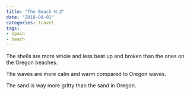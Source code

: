 ```yaml
---
title: "The Beach N.2"
date: "2018-08-01"
categories: travel
tags:
- spain
- beach
---
```


The shells are more whole and less beat up and broken than the ones on the
Oregon beaches.

The waves are more calm and warm compared to Oregon waves.

The sand is way more gritty than the sand in Oregon.

